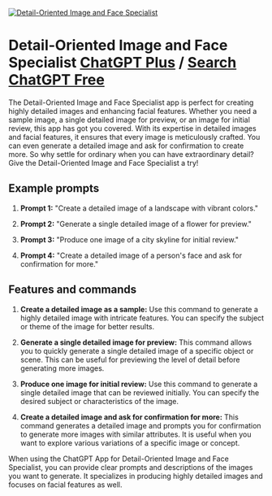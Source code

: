
[![Detail-Oriented Image and Face Specialist](https://files.oaiusercontent.com/file-0veYQccuBz49QlvUbO6lOczi?se=2123-10-18T13%3A31%3A25Z&sp=r&sv=2021-08-06&sr=b&rscc=max-age%3D31536000%2C%20immutable&rscd=attachment%3B%20filename%3D15cc4f9e-f24b-4cf1-bc20-c235b39c3332.png&sig=CzYdBkoWDLys81bP3MM%2BZ7xwMRgHRmizMZOwD26JWhA%3D)](https://chat.openai.com/g/g-qCMjXSKOz-detail-oriented-image-and-face-specialist)

# Detail-Oriented Image and Face Specialist [ChatGPT Plus](https://chat.openai.com/g/g-qCMjXSKOz-detail-oriented-image-and-face-specialist) / [Search ChatGPT Free](https://gptcall.net/index.html#/?search=Detail-Oriented%20Image%20and%20Face%20Specialist)

The Detail-Oriented Image and Face Specialist app is perfect for creating highly detailed images and enhancing facial features. Whether you need a sample image, a single detailed image for preview, or an image for initial review, this app has got you covered. With its expertise in detailed images and facial features, it ensures that every image is meticulously crafted. You can even generate a detailed image and ask for confirmation to create more. So why settle for ordinary when you can have extraordinary detail? Give the Detail-Oriented Image and Face Specialist a try!

## Example prompts

1. **Prompt 1:** "Create a detailed image of a landscape with vibrant colors."

2. **Prompt 2:** "Generate a single detailed image of a flower for preview."

3. **Prompt 3:** "Produce one image of a city skyline for initial review."

4. **Prompt 4:** "Create a detailed image of a person's face and ask for confirmation for more."

## Features and commands

1. **Create a detailed image as a sample:** Use this command to generate a highly detailed image with intricate features. You can specify the subject or theme of the image for better results.

2. **Generate a single detailed image for preview:** This command allows you to quickly generate a single detailed image of a specific object or scene. This can be useful for previewing the level of detail before generating more images.

3. **Produce one image for initial review:** Use this command to generate a single detailed image that can be reviewed initially. You can specify the desired subject or characteristics of the image.

4. **Create a detailed image and ask for confirmation for more:** This command generates a detailed image and prompts you for confirmation to generate more images with similar attributes. It is useful when you want to explore various variations of a specific image or concept.

When using the ChatGPT App for Detail-Oriented Image and Face Specialist, you can provide clear prompts and descriptions of the images you want to generate. It specializes in producing highly detailed images and focuses on facial features as well.


